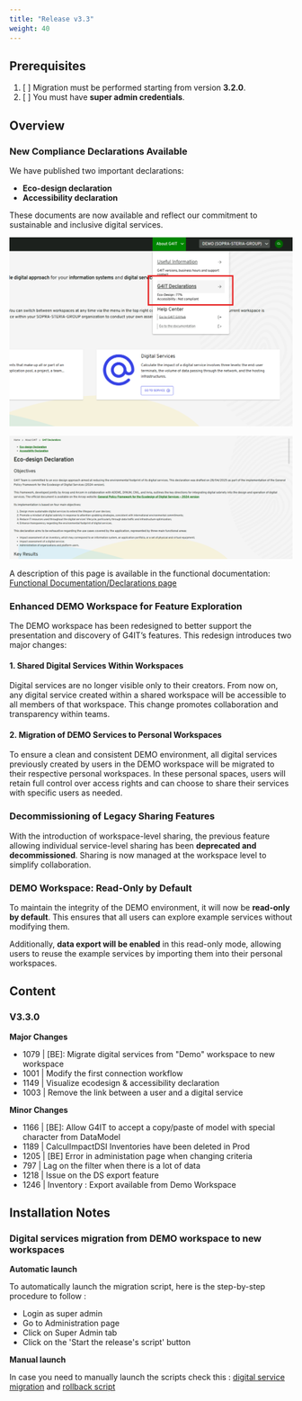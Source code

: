 ```yaml
---
title: "Release v3.3"
weight: 40
---
```


## Prerequisites

1. [ ] Migration must be performed starting from version **3.2.0**.
2. [ ] You must have **super admin credentials**.

## Overview

### New Compliance Declarations Available

We have published two important declarations:
- **Eco-design declaration**
- **Accessibility declaration**

These documents are now available and reflect our commitment to sustainable and inclusive digital services.

![Menu to access to the Declarations](../images/release_v3_3_Access_to_declarations.png "Menu to access to the Declarations")

![Presentation of the page associated to the declarations](../images/release_v3_3_Declarations.png "Presentation of the page associated to the declarations")

A description of this page is available in the functional documentation: [Functional Documentation/Declarations page](../2-functional-documentation/use_cases/uc_navigation_menu/uc4_declarations_page.md)

### Enhanced DEMO Workspace for Feature Exploration

The DEMO workspace has been redesigned to better support the presentation and discovery of G4IT’s features. This redesign introduces two major changes:

#### 1. Shared Digital Services Within Workspaces

Digital services are no longer visible only to their creators. From now on, any digital service created within a shared workspace will be accessible to all members of that workspace. This change promotes collaboration and transparency within teams.

#### 2. Migration of DEMO Services to Personal Workspaces

To ensure a clean and consistent DEMO environment, all digital services previously created by users in the DEMO workspace will be migrated to their respective personal workspaces. In these personal spaces, users will retain full control over access rights and can choose to share their services with specific users as needed.

### Decommissioning of Legacy Sharing Features

With the introduction of workspace-level sharing, the previous feature allowing individual service-level sharing has been **deprecated and decommissioned**. Sharing is now managed at the workspace level to simplify collaboration.

### DEMO Workspace: Read-Only by Default

To maintain the integrity of the DEMO environment, it will now be **read-only by default**. This ensures that all users can explore example services without modifying them.

Additionally, **data export will be enabled** in this read-only mode, allowing users to reuse the example services by importing them into their personal workspaces.

## Content

### V3.3.0

**Major Changes**

-   1079 | [BE]: Migrate digital services from "Demo" workspace to new workspace
-   1001 | Modify the first connection workflow
-   1149 | Visualize ecodesign & accessibility declaration
-   1003 | Remove the link between a user and a digital service

**Minor Changes**

-   1166 | [BE]: Allow G4IT to accept a copy/paste of model with special character from DataModel
-   1189 | CalculImpactDSI Inventories have been deleted in Prod
-   1205 | [BE] Error in administation page when changing criteria
-   797 | Lag on the filter when there is a lot of data
-   1218 | Issue on the DS export feature
-   1246 | Inventory : Export available from Demo Workspace

## Installation Notes

### Digital services migration from DEMO workspace to new workspaces

**Automatic launch**

To automatically launch the migration script, here is the step-by-step procedure to follow :

-   Login as super admin
-   Go to Administration page
-   Click on Super Admin tab
-   Click on the 'Start the release's script' button

**Manual launch**

In case you need to manually launch the scripts check this : [digital service migration](./1-migrate_ds_from_demo_workspace_to_new_ones/_index.md) and  [rollback script](./2-rollback_ds_migration_from_demo_workspace_to_new_ones/_index.md)

